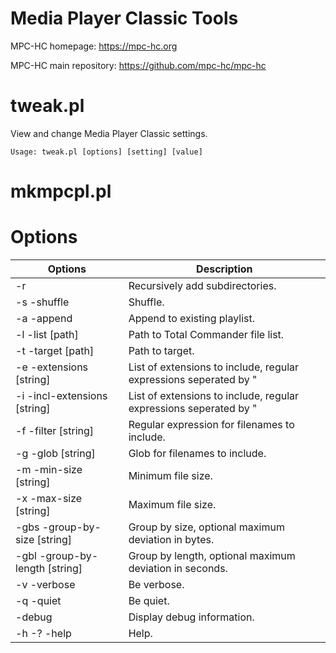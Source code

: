 # Media Player Classic Tools

MPC-HC homepage: https://mpc-hc.org

MPC-HC main repository: https://github.com/mpc-hc/mpc-hc

# tweak.pl

View and change Media Player Classic settings.

```
Usage: tweak.pl [options] [setting] [value]
```

# mkmpcpl.pl

# Options

Options | Description
------- | -----------
-r | Recursively add subdirectories.
-s -shuffle | Shuffle.
-a -append | Append to existing playlist.
-l -list [path] | Path to Total Commander file list.
-t -target [path] | Path to target.
-e -extensions [string] | List of extensions to include, regular expressions seperated by "|".
-i -incl-extensions [string] | List of extensions to include, regular expressions seperated by "|". Appended to default list of extensions.
-f -filter [string] | Regular expression for filenames to include.
-g -glob [string] | Glob for filenames to include.
-m -min-size [string] | Minimum file size.
-x -max-size [string] | Maximum file size.
-gbs -group-by-size [string] | Group by size, optional maximum deviation in bytes.
-gbl -group-by-length [string] | Group by length, optional maximum deviation in seconds.
-v -verbose | Be verbose.
-q -quiet | Be quiet.
-debug | Display debug information.
-h -? -help | Help.
